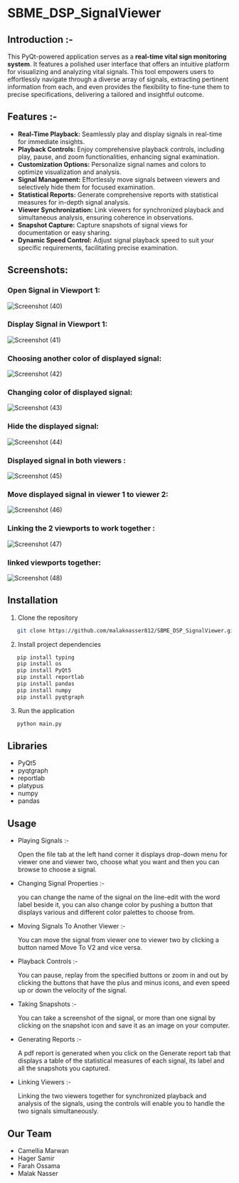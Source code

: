 
# SBME_DSP_SignalViewer
## **Introduction** :-
This PyQt-powered application serves as a **real-time vital sign monitoring system**. It features a polished user interface that offers an intuitive platform for visualizing and analyzing vital signals. This tool empowers users to effortlessly navigate through a diverse array of signals, extracting pertinent information from each, and even provides the flexibility to fine-tune them to precise specifications, delivering a tailored and insightful outcome.
## Features :-
- **Real-Time Playback:** Seamlessly play and display signals in real-time for immediate insights.
- **Playback Controls:** Enjoy comprehensive playback controls, including play, pause, and zoom functionalities, enhancing signal examination.
- **Customization Options:** Personalize signal names and colors to optimize visualization and analysis.
- **Signal Management:** Effortlessly move signals between viewers and selectively hide them for focused examination.
- **Statistical Reports:** Generate comprehensive reports with statistical measures for in-depth signal analysis.
- **Viewer Synchronization:** Link viewers for synchronized playback and simultaneous analysis, ensuring coherence in observations.
- **Snapshot Capture:** Capture snapshots of signal views for documentation or easy sharing.
- **Dynamic Speed Control:** Adjust signal playback speed to suit your specific requirements, facilitating precise examination.
## Screenshots:
### Open Signal in Viewport 1:
![Screenshot (40)](https://github.com/hagersamir/RealTime-Vital-Signal-Viewer/assets/105936147/d291306f-63ce-464e-831d-e9a27c4a154f)
### Display Signal in Viewport 1:
![Screenshot (41)](https://github.com/hagersamir/RealTime-Vital-Signal-Viewer/assets/105936147/526631f1-0877-423d-967b-822809dc7635)
### Choosing another color of displayed signal:
![Screenshot (42)](https://github.com/hagersamir/RealTime-Vital-Signal-Viewer/assets/105936147/5010f5fd-1b4d-4406-8515-9e728374da63)
### Changing color of displayed signal:
![Screenshot (43)](https://github.com/hagersamir/RealTime-Vital-Signal-Viewer/assets/105936147/3a2943d9-60ae-436e-89c8-1a09fabc0029)
### Hide the displayed signal:
![Screenshot (44)](https://github.com/hagersamir/RealTime-Vital-Signal-Viewer/assets/105936147/d0362485-e873-4a2e-8cd7-eff52bf21646)
### Displayed signal in both viewers :
![Screenshot (45)](https://github.com/hagersamir/RealTime-Vital-Signal-Viewer/assets/105936147/4dab8c43-ac2e-4ecd-b26e-7ddad3fcd0d6)
### Move displayed signal in viewer 1 to viewer 2:
![Screenshot (46)](https://github.com/hagersamir/RealTime-Vital-Signal-Viewer/assets/105936147/6baee8d6-24f4-4699-beda-b76a0a38f212)
### Linking the 2 viewports to work together :
![Screenshot (47)](https://github.com/hagersamir/RealTime-Vital-Signal-Viewer/assets/105936147/a09a0e92-aa9f-4c3f-99a6-580d36829378)
### linked viewports together:
![Screenshot (48)](https://github.com/hagersamir/RealTime-Vital-Signal-Viewer/assets/105936147/93a21e8c-a7b5-49b7-aec1-9e3f288c3136)

## Installation
1. Clone the repository
```sh
   git clone https://github.com/malaknasser812/SBME_DSP_SignalViewer.git
 ```
2. Install project dependencies
```sh
   pip install typing
   pip install os
   pip install PyQt5
   pip install reportlab
   pip install pandas
   pip install numpy
   pip install pyqtgraph
 ```
3. Run the application
```sh
   python main.py
```
## Libraries
- PyQt5
- pyqtgraph
- reportlab
- platypus
- numpy
- pandas
## Usage
- Playing Signals :-
  
  Open the file tab at the left hand corner it displays drop-down menu for viewer one and viewer two, choose what you want and then you can browse to choose a signal.
  
- Changing Signal Properties :-

  you can change the name of the signal on the line-edit with the word label beside it, you can also change color by pushing a button that displays various and 
  different color palettes to choose from.

 - Moving Signals To Another Viewer :-

   You can move the signal from viewer one to viewer two by clicking a button named Move To V2 and vice versa.

- Playback Controls :-

  You can pause, replay from the specified buttons or zoom in and out by clicking the buttons that have the plus and minus icons, and even speed up or down the velocity of the signal.

- Taking Snapshots :-

  You can take a screenshot of the signal, or more than one signal by clicking on the snapshot icon and save it as an image on your computer.

- Generating Reports :-

  A pdf report is generated when you click on the Generate report tab that displays a table of the statistical measures of each signal, its label and all the snapshots you captured.

- Linking Viewers :-

  Linking the two viewers together for synchronized playback and analysis of the signals, using the controls will enable you to handle the two signals simultaneously.

## Our Team

- Camellia Marwan
- Hager Samir
- Farah Ossama
- Malak Nasser


  
